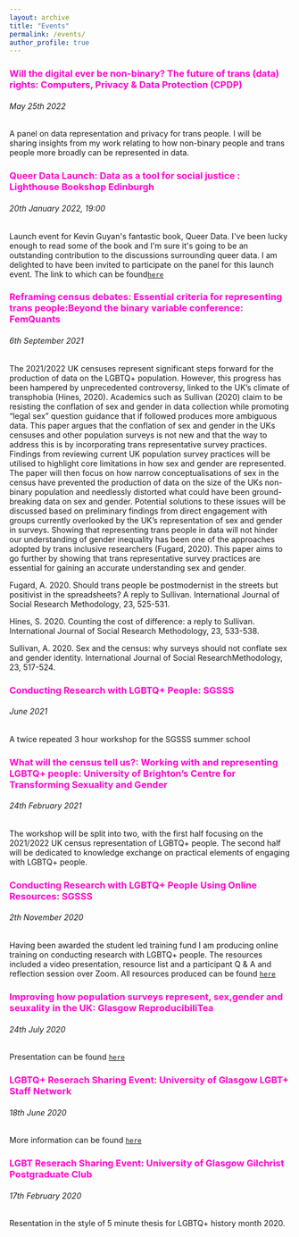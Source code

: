 ```yaml
---
layout: archive
title: "Events"
permalink: /events/
author_profile: true
---
```


### <span style="color:#FF00CC ">Will the digital ever be non-binary? The future of trans (data) rights: Computers, Privacy & Data Protection (CPDP) </span>
###### May 25th 2022

A panel on data representation and privacy for trans people. I will be sharing insights from my work relating to how non-binary people and trans people more broadly can be represented in data. 

### <span style="color:#FF00CC ">Queer Data Launch: Data as a tool for social justice : Lighthouse Bookshop Edinburgh</span>
###### 20th January 2022, 19:00

Launch event for Kevin Guyan's fantastic book, Queer Data. I've been lucky enough to read some of the book and I'm sure it's going to be an outstanding contribution to the discussions surrounding queer data. I am delighted to have been invited to participate on the panel for this launch event. The link to which can be found[`here`](https://www.youtube.com/watch?v=Io1ZVL3lOdI)  


### <span style="color:#FF00CC ">Reframing census debates: Essential criteria for representing trans people:Beyond the binary variable conference: FemQuants </span>
###### 6th September 2021  
The 2021/2022 UK censuses represent significant steps forward for the production of data on the LGBTQ+ population. However, this progress has been hampered by unprecedented controversy, linked to the UK’s climate of transphobia (Hines, 2020). Academics such as Sullivan (2020) claim to be resisting the conflation of sex and gender in data collection while promoting “legal sex” question guidance that if followed produces more ambiguous data. This paper argues that the conflation of sex and gender in the UKs censuses and other population surveys is not new and that the way to address this is by incorporating trans representative survey practices. Findings from reviewing current UK population survey practices will be utilised to highlight core limitations in how sex and gender are represented. The paper will then focus on how narrow conceptualisations of sex in the census have prevented the production of data on the size of the UKs non-binary population and needlessly distorted what could have been ground-breaking data on sex and gender. Potential solutions to these issues will be discussed based on preliminary findings from direct engagement with groups currently overlooked by the UK’s representation of sex and gender in surveys. Showing that representing trans people in data will not hinder our understanding of gender inequality has been one of the approaches adopted by trans inclusive researchers (Fugard, 2020). This paper aims to go further by showing that trans representative survey practices are essential for gaining an accurate understanding sex and gender.

Fugard, A. 2020. Should trans people be postmodernist in the streets but positivist in the spreadsheets? A reply to Sullivan. International Journal of Social Research Methodology, 23, 525-531.

Hines, S. 2020. Counting the cost of difference: a reply to Sullivan. International Journal of Social Research Methodology, 23, 533-538.

Sullivan, A. 2020. Sex and the census: why surveys should not conflate sex and gender identity. International Journal of Social ResearchMethodology, 23, 517-524.

### <span style="color:#FF00CC ">Conducting Research with LGBTQ+ People: SGSSS </span>
###### June 2021  
A twice repeated 3 hour workshop for the SGSSS summer school

###  <span style="color:#FF00CC ">What will the census tell us?: Working with and representing LGBTQ+ people: University of Brighton’s Centre for Transforming Sexuality and Gender </span>
###### 24th February 2021  
The workshop will be split into two, with the first half focusing on the 2021/2022 UK census representation of LGBTQ+ people. The second half will be dedicated to knowledge exchange on practical elements of engaging with LGBTQ+ people. 

### <span style="color:#FF00CC ">Conducting Research with LGBTQ+ People Using Online Resources: SGSSS   </span>
###### 2th November 2020  
Having been awarded the student led training fund I am producing online training on conducting research with LGBTQ+ people. The resources included a video presentation, resource list and a participant Q & A and reflection session over Zoom. All resources produced can be found [`here`](https://lgbtqsocsci.weebly.com/) 

### <span style="color:#FF00CC ">Improving how population surveys represent, sex,gender and seuxality in the UK: Glasgow ReproducibiliTea </span>
###### 24th July 2020 
Presentation can be found [`here`](https://www.youtube.com/watch?v=SNNzXhIWA0I&ab_channel=GlasgowReproducibiliTea)  

### <span style="color:#FF00CC ">LGBTQ+ Reserach Sharing Event: University of Glasgow LGBT+ Staff Network </span>
###### 18th June 2020
More information can be found [`here`](https://www.facebook.com/events/679643939546338/) 

### <span style="color:#FF00CC ">LGBT Reserach Sharing Event: University of Glasgow Gilchrist Postgraduate Club </span>
###### 17th February 2020
Resentation in the style of 5 minute thesis for LGBTQ+ history month 2020. 
